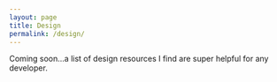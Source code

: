 ```yaml
---
layout: page
title: Design
permalink: /design/
---
```


Coming soon...a list of design resources I find are super helpful for any developer.